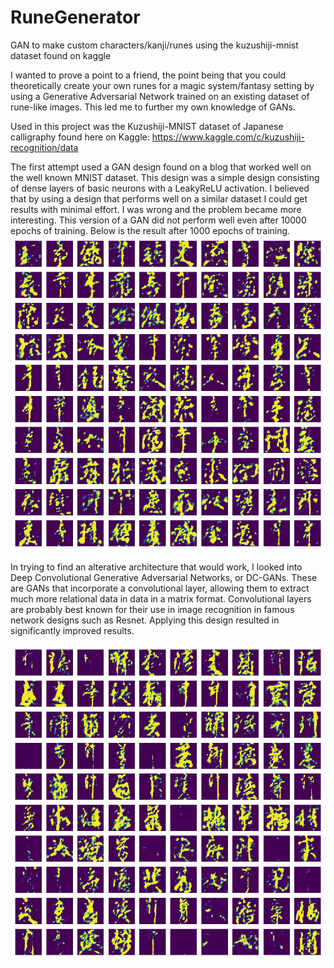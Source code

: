 # RuneGenerator
GAN to make custom characters/kanji/runes using the kuzushiji-mnist dataset found on kaggle

I wanted to prove a point to a friend, the point being that you could theoretically create your own runes for a magic system/fantasy setting by using a Generative Adversarial Network trained on an existing dataset of rune-like images. This led me to further my own knowledge of GANs.

Used in this project was the Kuzushiji-MNIST dataset of Japanese calligraphy found here on Kaggle: https://www.kaggle.com/c/kuzushiji-recognition/data

The first attempt used a GAN design found on a blog that worked well on the well known MNIST dataset. This design was a simple design consisting of dense layers of basic neurons with a LeakyReLU activation. I believed that by using a design that performs well on a similar dataset I could get results with minimal effort. I was wrong and the problem became more interesting. This version of a GAN did not perform well even after 10000 epochs of training. Below is the result after 1000 epochs of training.
![alt text](https://github.com/Kyzarok/RuneGenerator/blob/main/GAN_generated_image%201000.png)

In trying to find an alterative architecture that would work, I looked into Deep Convolutional Generative Adversarial Networks, or DC-GANs. These are GANs that incorporate a convolutional layer, allowing them to extract much more relational data in data in a matrix format. Convolutional layers are probably best known for their use in image recognition in famous network designs such as Resnet. Applying this design resulted in significantly improved results.

![alt texto](https://github.com/Kyzarok/RuneGenerator/blob/main/GAN_generated_image%2010000.png)
